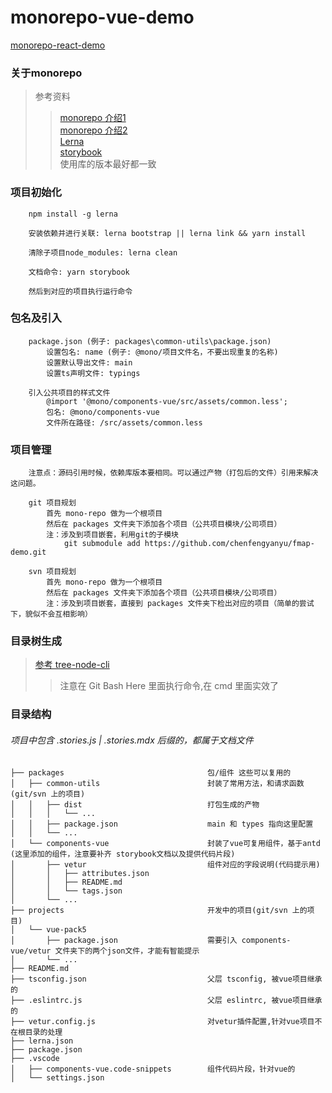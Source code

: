 # monorepo-vue-demo

[monorepo-react-demo](https://github.com/zkp442910864/monorepo-react-demo)

### 关于monorepo
>参考资料<br>
>>[monorepo 介绍1](https://www.zhihu.com/question/318476028/answer/1895685159)<br>
>>[monorepo 介绍2](https://blog.csdn.net/qiwoo_weekly/article/details/115713366)<br>
>>[Lerna](https://segmentfault.com/a/1190000019350611)<br>
>>[storybook](https://storybook.js.org/)<br>
>>使用库的版本最好都一致<br>


### 项目初始化
```
    npm install -g lerna

    安装依赖并进行关联: lerna bootstrap || lerna link && yarn install

    清除子项目node_modules: lerna clean

    文档命令: yarn storybook

    然后到对应的项目执行运行命令
```

### 包名及引入
```
    package.json (例子: packages\common-utils\package.json)
        设置包名: name (例子: @mono/项目文件名，不要出现重复的名称)
        设置默认导出文件: main
        设置ts声明文件: typings

    引入公共项目的样式文件
        @import '@mono/components-vue/src/assets/common.less';
        包名: @mono/components-vue
        文件所在路径: /src/assets/common.less
```

### 项目管理
```
    注意点：源码引用时候，依赖库版本要相同。可以通过产物（打包后的文件）引用来解决这问题。

    git 项目规划
        首先 mono-repo 做为一个根项目
        然后在 packages 文件夹下添加各个项目（公共项目模块/公司项目）
        注：涉及到项目嵌套，利用git的子模块
            git submodule add https://github.com/chenfengyanyu/fmap-demo.git

    svn 项目规划
        首先 mono-repo 做为一个根项目
        然后在 packages 文件夹下添加各个项目（公共项目模块/公司项目）
        注：涉及到项目嵌套，直接到 packages 文件夹下检出对应的项目（简单的尝试下，貌似不会互相影响）
```


### 目录树生成
>[参考 tree-node-cli](https://www.cnblogs.com/wonz/p/13578242.html)
>>注意在 Git Bash Here 里面执行命令,在 cmd 里面实效了


### 目录结构
###### 项目中包含 .stories.js | .stories.mdx 后缀的，都属于文档文件
```
├── packages                                包/组件 这些可以复用的
│   ├── common-utils                        封装了常用方法，和请求函数(git/svn 上的项目)
│   │   ├── dist                            打包生成的产物
│   │   │   └── ...
│   │   ├── package.json                    main 和 types 指向这里配置
│   │   └── ...
│   └── components-vue                      封装了vue可复用组件，基于antd (这里添加的组件，注意要补齐 storybook文档以及提供代码片段)
│       ├── vetur                           组件对应的字段说明(代码提示用)
│       │   ├── attributes.json
│       │   ├── README.md
│       │   └── tags.json
│       └── ...
├── projects                                开发中的项目(git/svn 上的项目)
│   └── vue-pack5
│       ├── package.json                    需要引入 components-vue/vetur 文件夹下的两个json文件，才能有智能提示
│       └── ...
├── README.md
├── tsconfig.json                           父层 tsconfig, 被vue项目继承的
├── .eslintrc.js                            父层 eslintrc, 被vue项目继承的
├── vetur.config.js                         对vetur插件配置,针对vue项目不在根目录的处理
├── lerna.json
├── package.json
├── .vscode
│   ├── components-vue.code-snippets        组件代码片段，针对vue的
│   └── settings.json
```
